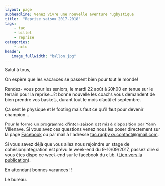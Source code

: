 ```yaml
---
layout: page
subheadline: Venez vivre une nouvelle aventure rugbystique
title:  "Reprise saison 2017-2018"
tags:
    - tac 
    - billet
    - reprise
categories:
    - actu
header:
   image_fullwidth: "ballon.jpg"
---
```

Salut à tous, 

On espère que les vacances se passent bien pour tout le monde!

Rendez- vous pour les seniors, le mardi 22 août à 20h00 en tenue sur le terrain pour la reprise...Et bonne nouvelle les coachs vous demandent de bien prendre vos baskets, durant tout le mois d’août et septembre. 

Ça sent le physique et le footing mais faut ce qu'il faut pour devenir champion...

Pour la forme [un programme d'inter-saison](https://www.facebook.com/groups/228361697228044/1496957947035073/) est mis à disposition par Yann Villenave. Si vous avez des questions venez nous les poser directement sur la page [Facebook](https://www.facebook.com/groups/228361697228044/) ou par mail à l'adresse tac.rugby.xv.contact@gmail.com.

Si vous savez déjà que vous allez nous rejoindre un stage de cohésion/intégration est prévu le week-end du 9-10/09/2017, passez dire si vous êtes dispo ce week-end sur le facebook du club. ([Lien vers la publication](https://www.facebook.com/groups/228361697228044/permalink/1506425509421650/)).

En attendant bonnes vacances !!

Le bureau.
